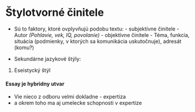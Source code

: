# Štylotvorné činitele
- Sú to faktory, ktoré ovplyvňujú podobu textu:
\- subjektívne činitele - Autor _(Pohlavie, vek, IQ, povolanie)_
\- objektívne činitele - Téma, funkcia, situácia (podmienky, v ktorých sa komunikácia uskutočnuje), adresát (komu?)

- Sekundárne jazykové štýly:
1. Eseistycký štýl 

#### Essay je hybridny utvar
- Vie nieco z odboru velmi dokladne - expertiza 
- a okrem toho ma aj umelecke schopnosti v expertize
